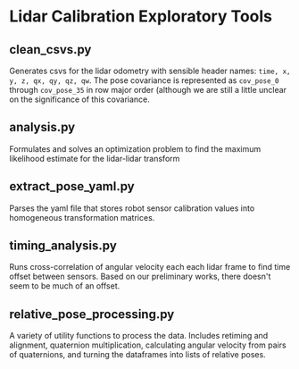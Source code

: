 Lidar Calibration Exploratory Tools
===================================

clean\_csvs.py
--------------
Generates csvs for the lidar odometry with sensible header names: `time, x, y,
z, qx, qy, qz, qw`. The pose covariance is represented as `cov_pose_0` through
`cov_pose_35` in row major order (although we are still a little unclear on
the significance of this covariance.

analysis.py
-----------
Formulates and solves an optimization problem to find the maximum likelihood
estimate for the lidar-lidar transform

extract\_pose\_yaml.py
----------------------
Parses the yaml file that stores robot sensor calibration values into
homogeneous transformation matrices.

timing\_analysis.py
-------------------
Runs cross-correlation of angular velocity each each lidar frame to find time
offset between sensors. Based on our preliminary works, there doesn't seem to be
much of an offset.

relative\_pose\_processing.py
-----------------------------

A variety of utility functions to process the data. Includes retiming and
alignment, quaternion multiplication, calculating angular velocity from pairs of
quaternions, and turning the dataframes into lists of relative poses.
